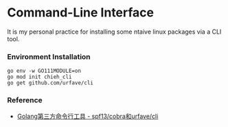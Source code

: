# Command-Line Interface


It is my personal practice for installing some ntaive linux packages via a CLI tool.

### Environment Installation

```
go env -w GO111MODULE=on 
go mod init chieh_cli
go get github.com/urfave/cli
```

### Reference

- [Golang第三方命令行工具 - spf13/cobra和urfave/cli](https://strconv.com/posts/cli/)